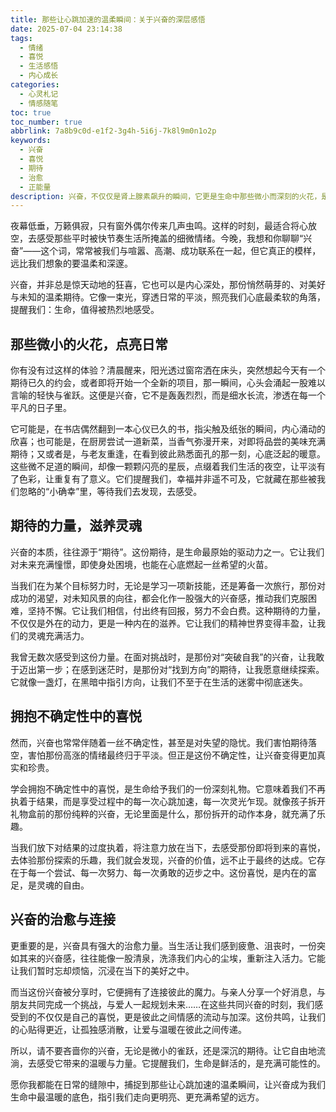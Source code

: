 ```yaml
---
title: 那些让心跳加速的温柔瞬间：关于兴奋的深层感悟
date: 2025-07-04 23:14:38
tags:
  - 情绪
  - 喜悦
  - 生活感悟
  - 内心成长
categories:
  - 心灵札记
  - 情感随笔
toc: true
toc_number: true
abbrlink: 7a8b9c0d-e1f2-3g4h-5i6j-7k8l9m0n1o2p
keywords:
  - 兴奋
  - 喜悦
  - 期待
  - 治愈
  - 正能量
description: 兴奋，不仅仅是肾上腺素飙升的瞬间，它更是生命中那些微小而深刻的火花，是内心深处对美好与未知的温柔回应。这篇文章将带你探索兴奋的多种面貌，感受它如何滋养我们的灵魂，点亮前行的路，并学会拥抱这份纯粹的喜悦，让它成为我们生命中最温暖的底色。
---
```


夜幕低垂，万籁俱寂，只有窗外偶尔传来几声虫鸣。这样的时刻，最适合将心放空，去感受那些平时被快节奏生活所掩盖的细微情绪。今晚，我想和你聊聊“兴奋”——这个词，常常被我们与喧嚣、高潮、成功联系在一起，但它真正的模样，远比我们想象的要温柔和深邃。

兴奋，并非总是惊天动地的狂喜，它也可以是内心深处，那份悄然萌芽的、对美好与未知的温柔期待。它像一束光，穿透日常的平淡，照亮我们心底最柔软的角落，提醒我们：生命，值得被热烈地感受。

## 那些微小的火花，点亮日常

你有没有过这样的体验？清晨醒来，阳光透过窗帘洒在床头，突然想起今天有一个期待已久的约会，或者即将开始一个全新的项目，那一瞬间，心头会涌起一股难以言喻的轻快与雀跃。这便是兴奋，它不是轰轰烈烈，而是细水长流，渗透在每一个平凡的日子里。

它可能是，在书店偶然翻到一本心仪已久的书，指尖触及纸张的瞬间，内心涌动的欣喜；也可能是，在厨房尝试一道新菜，当香气弥漫开来，对即将品尝的美味充满期待；又或者是，与老友重逢，在看到彼此熟悉面孔的那一刻，心底泛起的暖意。这些微不足道的瞬间，却像一颗颗闪亮的星辰，点缀着我们生活的夜空，让平淡有了色彩，让重复有了意义。它们提醒我们，幸福并非遥不可及，它就藏在那些被我们忽略的“小确幸”里，等待我们去发现，去感受。

## 期待的力量，滋养灵魂

兴奋的本质，往往源于“期待”。这份期待，是生命最原始的驱动力之一。它让我们对未来充满憧憬，即使身处困境，也能在心底燃起一丝希望的火苗。

当我们在为某个目标努力时，无论是学习一项新技能，还是筹备一次旅行，那份对成功的渴望，对未知风景的向往，都会化作一股强大的兴奋感，推动我们克服困难，坚持不懈。它让我们相信，付出终有回报，努力不会白费。这种期待的力量，不仅仅是外在的动力，更是一种内在的滋养。它让我们的精神世界变得丰盈，让我们的灵魂充满活力。

我曾无数次感受到这份力量。在面对挑战时，是那份对“突破自我”的兴奋，让我敢于迈出第一步；在感到迷茫时，是那份对“找到方向”的期待，让我愿意继续探索。它就像一盏灯，在黑暗中指引方向，让我们不至于在生活的迷雾中彻底迷失。

## 拥抱不确定性中的喜悦

然而，兴奋也常常伴随着一丝不确定性，甚至是对失望的隐忧。我们害怕期待落空，害怕那份高涨的情绪最终归于平淡。但正是这份不确定性，让兴奋变得更加真实和珍贵。

学会拥抱不确定性中的喜悦，是生命给予我们的一份深刻礼物。它意味着我们不再执着于结果，而是享受过程中的每一次心跳加速，每一次灵光乍现。就像孩子拆开礼物盒前的那份纯粹的兴奋，无论里面是什么，那份拆开的动作本身，就充满了乐趣。

当我们放下对结果的过度执着，将注意力放在当下，去感受那份即将到来的喜悦，去体验那份探索的乐趣，我们就会发现，兴奋的价值，远不止于最终的达成。它存在于每一个尝试、每一次努力、每一次勇敢的迈步之中。这份喜悦，是内在的富足，是灵魂的自由。

## 兴奋的治愈与连接

更重要的是，兴奋具有强大的治愈力量。当生活让我们感到疲惫、沮丧时，一份突如其来的兴奋感，往往能像一股清泉，洗涤我们内心的尘埃，重新注入活力。它能让我们暂时忘却烦恼，沉浸在当下的美好之中。

而当这份兴奋被分享时，它便拥有了连接彼此的魔力。与亲人分享一个好消息，与朋友共同完成一个挑战，与爱人一起规划未来……在这些共同兴奋的时刻，我们感受到的不仅仅是自己的喜悦，更是彼此之间情感的流动与加深。这份共鸣，让我们的心贴得更近，让孤独感消散，让爱与温暖在彼此之间传递。

所以，请不要吝啬你的兴奋，无论是微小的雀跃，还是深沉的期待。让它自由地流淌，去感受它带来的温暖与力量。它提醒我们，生命是鲜活的，是充满可能性的。

愿你我都能在日常的缝隙中，捕捉到那些让心跳加速的温柔瞬间，让兴奋成为我们生命中最温暖的底色，指引我们走向更明亮、更充满希望的远方。